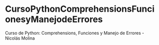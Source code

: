 # CursoPythonComprehensionsFuncionesyManejodeErrores
Curso de Python: Comprehensions, Funciones y Manejo de Errores - Nicolás Molina
